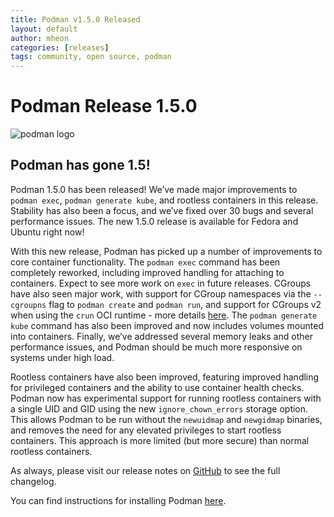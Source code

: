 ```yaml
---
title: Podman v1.5.0 Released
layout: default
author: mheon
categories: [releases]
tags: community, open source, podman
---
```


# Podman Release 1.5.0

![podman logo](https://podman.io/images/podman.svg)

## Podman has gone 1.5!

Podman 1.5.0 has been released! We’ve made major improvements to `podman exec`, `podman generate kube`, and rootless containers in this release. Stability has also been a focus, and we’ve fixed over 30 bugs and several performance issues. The new 1.5.0 release is available for Fedora and Ubuntu right now!

<!--readmore-->

With this new release, Podman has picked up a number of improvements to core container functionality. The `podman exec` command has been completely reworked, including improved handling for attaching to containers. Expect to see more work on `exec` in future releases. CGroups have also seen major work, with support for CGroup namespaces via the `--cgroupns` flag to `podman create` and `podman run`, and support for CGroups v2 when using the `crun` OCI runtime - more details [here](https://www.scrivano.org/2019/05/12/rootless-resources-management-with-podman-on-fedora-30/). The `podman generate kube` command has also been improved and now includes volumes mounted into containers. Finally, we’ve addressed several memory leaks and other performance issues, and Podman should be much more responsive on systems under high load.

Rootless containers have also been improved, featuring improved handling for privileged containers and the ability to use container health checks. Podman now has experimental support for running rootless containers with a single UID and GID using the new `ignore_chown_errors` storage option. This allows Podman to be run without the `newuidmap` and `newgidmap` binaries, and removes the need for any elevated privileges to start rootless containers. This approach is more limited (but more secure) than normal rootless containers.

As always, please visit our release notes on [GitHub](https://github.com/containers/libpod/blob/master/RELEASE_NOTES.md) to see the full changelog.

You can find instructions for installing Podman [here](https://github.com/containers/libpod/blob/master/install.md).
